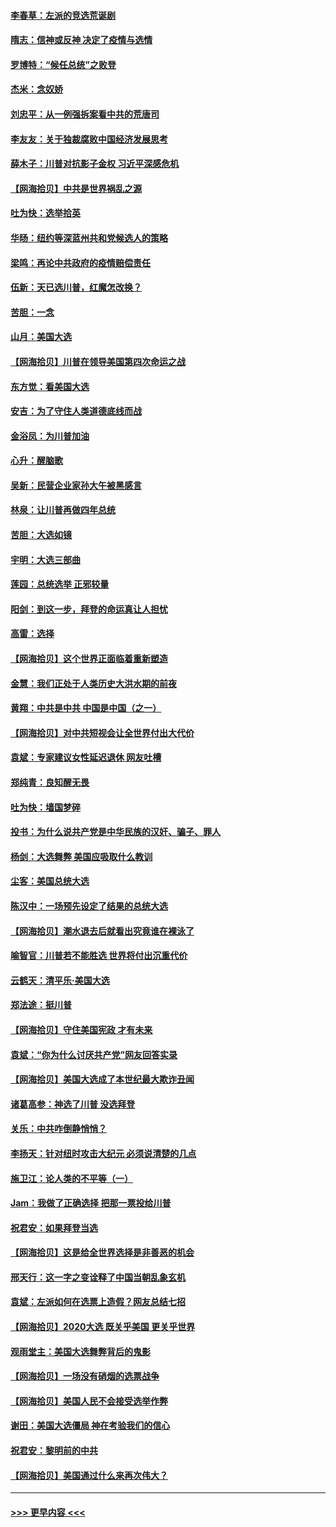 #### [李春草：左派的竞选荒诞剧](../pages/nsc993/n12558380.md?t=11190002) 
#### [隋志：信神或反神 决定了疫情与选情](../pages/nsc993/n12558255.md?t=11190002) 
#### [罗博特：“候任总统”之败登](../pages/nsc993/n12558189.md?t=11190002) 
#### [杰米：念奴娇](../pages/nsc993/n12558174.md?t=11190002) 
#### [刘忠平：从一例强拆案看中共的荒唐司](../pages/nsc993/n12558036.md?t=11190002) 
#### [李友友：关于独裁腐败中国经济发展思考](../pages/nsc993/n12558004.md?t=11190002) 
#### [薛木子：川普对抗影子金权 习近平深感危机](../pages/nsc993/n12557342.md?t=11190002) 
#### [【网海拾贝】中共是世界祸乱之源](../pages/nsc993/n12555353.md?t=11190002) 
#### [吐为快：选举拾英](../pages/nsc993/n12555041.md?t=11190002) 
#### [华旸：纽约等深蓝州共和党候选人的策略](../pages/nsc993/n12554309.md?t=11190002) 
#### [梁鸣：再论中共政府的疫情赔偿责任](../pages/nsc993/n12553012.md?t=11190002) 
#### [伍新：天已选川普，红魔怎改换？](../pages/nsc993/n12552970.md?t=11190002) 
#### [苦胆：一念](../pages/nsc993/n12552957.md?t=11190002) 
#### [山月：美国大选](../pages/nsc993/n12552446.md?t=11190002) 
#### [【网海拾贝】川普在领导美国第四次命运之战](../pages/nsc993/n12551973.md?t=11190002) 
#### [东方觉：看美国大选](../pages/nsc993/n12551647.md?t=11190002) 
#### [安吉：为了守住人类道德底线而战](../pages/nsc993/n12551111.md?t=11190002) 
#### [金浴凤：为川普加油](../pages/nsc993/n12551085.md?t=11190002) 
#### [心升：醒脑歌](../pages/nsc993/n12550984.md?t=11190002) 
#### [吴新：民营企业家孙大午被黑感言](../pages/nsc993/n12550656.md?t=11190002) 
#### [林泉：让川普再做四年总统](../pages/nsc993/n12550640.md?t=11190002) 
#### [苦胆：大选如镜](../pages/nsc993/n12550630.md?t=11190002) 
#### [宇明：大选三部曲](../pages/nsc993/n12550603.md?t=11190002) 
#### [莲园：总统选举 正邪较量](../pages/nsc993/n12550594.md?t=11190002) 
#### [阳剑：到这一步，拜登的命运真让人担忧](../pages/nsc993/n12549093.md?t=11190002) 
#### [高雷：选择](../pages/nsc993/n12549087.md?t=11190002) 
#### [【网海拾贝】这个世界正面临着重新塑造](../pages/nsc993/n12548326.md?t=11190002) 
#### [金慧：我们正处于人类历史大洪水期的前夜](../pages/nsc993/n12547914.md?t=11190002) 
#### [黄翔：中共是中共 中国是中国（之一）](../pages/nsc993/n12547576.md?t=11190002) 
#### [【网海拾贝】对中共短视会让全世界付出大代价](../pages/nsc993/n12546043.md?t=11190002) 
#### [袁斌：专家建议女性延迟退休 网友吐槽](../pages/nsc993/n12545424.md?t=11190002) 
#### [郑纯青：良知醒无畏](../pages/nsc993/n12545394.md?t=11190002) 
#### [吐为快：墙国梦碎](../pages/nsc993/n12545309.md?t=11190002) 
#### [投书：为什么说共产党是中华民族的汉奸、骗子、罪人](../pages/nsc993/n12545089.md?t=11190002) 
#### [杨剑：大选舞弊 美国应吸取什么教训](../pages/nsc993/n12543937.md?t=11190002) 
#### [尘客：美国总统大选](../pages/nsc993/n12543828.md?t=11190002) 
#### [陈汉中：一场预先设定了结果的总统大选](../pages/nsc993/n12543564.md?t=11190002) 
#### [【网海拾贝】潮水退去后就看出究竟谁在裸泳了](../pages/nsc993/n12543321.md?t=11190002) 
#### [喻智官：川普若不能胜选 世界将付出沉重代价](../pages/nsc993/n12541352.md?t=11190002) 
#### [云鹤天：清平乐‧美国大选](../pages/nsc993/n12540916.md?t=11190002) 
#### [郑法途：挺川普](../pages/nsc993/n12540898.md?t=11190002) 
#### [【网海拾贝】守住美国宪政 才有未来](../pages/nsc993/n12540423.md?t=11190002) 
#### [袁斌：“你为什么讨厌共产党”网友回答实录](../pages/nsc993/n12540208.md?t=11190002) 
#### [【网海拾贝】美国大选成了本世纪最大欺诈丑闻](../pages/nsc993/n12538029.md?t=11190002) 
#### [诸葛高参：神选了川普 没选拜登](../pages/nsc993/n12537664.md?t=11190002) 
#### [关乐：中共咋倒静悄悄？](../pages/nsc993/n12537615.md?t=11190002) 
#### [李扬天：针对纽时攻击大纪元 必须说清楚的几点](../pages/nsc993/n12536001.md?t=11190002) 
#### [施卫江：论人类的不平等（一）](../pages/nsc993/n12535700.md?t=11190002) 
#### [Jam：我做了正确选择 把那一票投给川普](../pages/nsc993/n12535743.md?t=11190002) 
#### [祝君安：如果拜登当选](../pages/nsc993/n12535726.md?t=11190002) 
#### [【网海拾贝】这是给全世界选择是非善恶的机会](../pages/nsc993/n12535061.md?t=11190002) 
#### [邢天行：这一字之变诠释了中国当朝乱象玄机](../pages/nsc993/n12533446.md?t=11190002) 
#### [袁斌：左派如何在选票上造假？网友总结七招](../pages/nsc993/n12533180.md?t=11190002) 
#### [【网海拾贝】2020大选 既关乎美国 更关乎世界](../pages/nsc993/n12533161.md?t=11190002) 
#### [观雨堂主：美国大选舞弊背后的鬼影](../pages/nsc993/n12533153.md?t=11190002) 
#### [【网海拾贝】一场没有硝烟的选票战争](../pages/nsc993/n12531883.md?t=11190002) 
#### [【网海拾贝】美国人民不会接受选举作弊](../pages/nsc993/n12528850.md?t=11190002) 
#### [谢田：美国大选僵局 神在考验我们的信心](../pages/nsc993/n12527932.md?t=11190002) 
#### [祝君安：黎明前的中共](../pages/nsc993/n12524071.md?t=11190002) 
#### [【网海拾贝】美国通过什么来再次伟大？](../pages/nsc993/n12523844.md?t=11190002) 

----
#### [ >>> 更早内容 <<< ](../indexes/nsc993-earlier.md)
